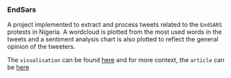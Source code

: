 ### EndSars

A project implemented to extract and process tweets related to the `EndSARS` protests in Nigeria. A wordcloud is plotted from the most used words in the tweets and a sentiment analysis chart is also plotted to reflect the general opinion of the tweeters.

The `visualisation` can be found [here](https://public.tableau.com/app/profile/olufeyijimi.ayinde/viz/EndSARSAnalysis/Dashboard) and for more context, the `article` can be [here](https://www.linkedin.com/pulse/endsars-protest-analysis-olufeyijimi-ayinde/?trackingId=ugvk4KbtRSufVOEcDd%2B8Bw%3D%3D)

